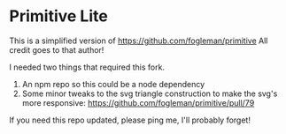 # Primitive Lite

This is a simplified version of https://github.com/fogleman/primitive
All credit goes to that author!

I needed two things that required this fork.
1. An npm repo so this could be a node dependency
2. Some minor tweaks to the svg triangle construction to make the svg's more responsive: https://github.com/fogleman/primitive/pull/79

If you need this repo updated, please ping me, I'll probably forget!
